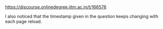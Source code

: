 https://discourse.onlinedegree.iitm.ac.in/t/166576

I also noticed that the timestamp given in the question keeps changing with each page reload.